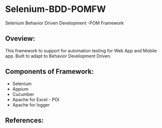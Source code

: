 # Selenium-BDD-POMFW
Selenium Behavior Driven Development -POM Framework

## Oveview:
This framework to support for automation testing for Web App and Mobile app.
Built to adapt to Behavior Development Driven.

## Components of Framework:
* Selenium
* Appium
* Cucumber
* Apache for Excel - POI
* Apache for logger

## References:



